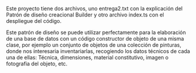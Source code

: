 Este proyecto tiene dos archivos, uno entrega2.txt con la explicación del Patrón de diseño  creacional Builder y otro archivo index.ts con el despliegue del código. 

Este patrón de diseño se puede utilizar perfectamente para la elaboración de una base de datos con un código constructor de objeto de una misma clase, por ejemplo un conjunto de objetos de una colección de pinturas, donde nos interesaria inventariarlas, recogiendo los datos técnicos de cada una de ellas: Técnica, dimensiones, material constitutivo, imagen o fotografia del objeto, etc.

